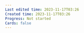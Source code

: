 ```yaml
---
Last edited time: 2023-11-17T03:26
Created time: 2023-11-17T03:26
Progress: Not started
Cards: false
---
```

